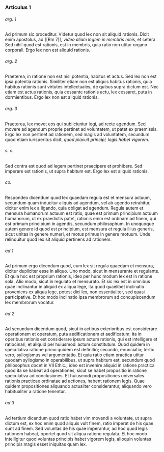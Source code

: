 ### Articulus 1

###### arg. 1
Ad primum sic proceditur. Videtur quod lex non sit aliquid rationis. Dicit enim apostolus, ad [[Rm 7]], *video aliam legem in membris meis,* et cetera. Sed nihil quod est rationis, est in membris, quia ratio non utitur organo corporali. Ergo lex non est aliquid rationis.

###### arg. 2
Praeterea, in ratione non est nisi potentia, habitus et actus. Sed lex non est ipsa potentia rationis. Similiter etiam non est aliquis habitus rationis, quia habitus rationis sunt virtutes intellectuales, de quibus supra dictum est. Nec etiam est actus rationis, quia cessante rationis actu, lex cessaret, puta in dormientibus. Ergo lex non est aliquid rationis.

###### arg. 3
Praeterea, lex movet eos qui subiiciuntur legi, ad recte agendum. Sed movere ad agendum proprie pertinet ad voluntatem, ut patet ex praemissis. Ergo lex non pertinet ad rationem, sed magis ad voluntatem, secundum quod etiam iurisperitus dicit, *quod placuit principi, legis habet vigorem*.

###### s. c.
Sed contra est quod ad legem pertinet praecipere et prohibere. Sed imperare est rationis, ut supra habitum est. Ergo lex est aliquid rationis.

###### co.
Respondeo dicendum quod lex quaedam regula est et mensura actuum, secundum quam inducitur aliquis ad agendum, vel ab agendo retrahitur, dicitur enim lex a ligando, quia obligat ad agendum. Regula autem et mensura humanorum actuum est ratio, quae est primum principium actuum humanorum, ut ex praedictis patet, rationis enim est ordinare ad finem, qui est primum principium in agendis, secundum philosophum. In unoquoque autem genere id quod est principium, est mensura et regula illius generis, sicut unitas in genere numeri, et motus primus in genere motuum. Unde relinquitur quod lex sit aliquid pertinens ad rationem.

###### ad 1
Ad primum ergo dicendum quod, cum lex sit regula quaedam et mensura, dicitur dupliciter esse in aliquo. Uno modo, sicut in mensurante et regulante. Et quia hoc est proprium rationis, ideo per hunc modum lex est in ratione sola. Alio modo, sicut in regulato et mensurato. Et sic lex est in omnibus quae inclinantur in aliquid ex aliqua lege, ita quod quaelibet inclinatio proveniens ex aliqua lege, potest dici lex, non essentialiter, sed quasi participative. Et hoc modo inclinatio ipsa membrorum ad concupiscendum lex membrorum vocatur.

###### ad 2
Ad secundum dicendum quod, sicut in actibus exterioribus est considerare operationem et operatum, puta aedificationem et aedificatum; ita in operibus rationis est considerare ipsum actum rationis, qui est intelligere et ratiocinari, et aliquid per huiusmodi actum constitutum. Quod quidem in speculativa ratione primo quidem est definitio; secundo, enunciatio; tertio vero, syllogismus vel argumentatio. Et quia ratio etiam practica utitur quodam syllogismo in operabilibus, ut supra habitum est, secundum quod philosophus docet in VII Ethic.; ideo est invenire aliquid in ratione practica quod ita se habeat ad operationes, sicut se habet propositio in ratione speculativa ad conclusiones. Et huiusmodi propositiones universales rationis practicae ordinatae ad actiones, habent rationem legis. Quae quidem propositiones aliquando actualiter considerantur, aliquando vero habitualiter a ratione tenentur.

###### ad 3
Ad tertium dicendum quod ratio habet vim movendi a voluntate, ut supra dictum est, ex hoc enim quod aliquis vult finem, ratio imperat de his quae sunt ad finem. Sed voluntas de his quae imperantur, ad hoc quod legis rationem habeat, oportet quod sit aliqua ratione regulata. Et hoc modo intelligitur quod voluntas principis habet vigorem legis, alioquin voluntas principis magis esset iniquitas quam lex.

